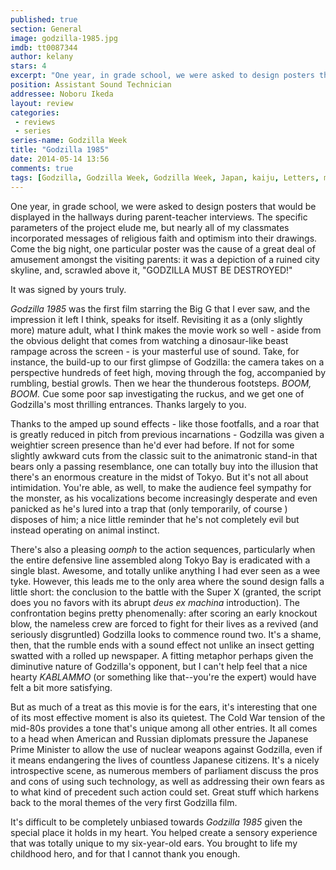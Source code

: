 ```yaml
---
published: true
section: General
image: godzilla-1985.jpg
imdb: tt0087344
author: kelany
stars: 4
excerpt: "One year, in grade school, we were asked to design posters that would be displayed in the hallways during parent-teacher interviews."
position: Assistant Sound Technician
addressee: Noboru Ikeda 
layout: review
categories: 
 - reviews
 - series
series-name: Godzilla Week
title: "Godzilla 1985"
date: 2014-05-14 13:56
comments: true
tags: [Godzilla, Godzilla Week, Godzilla Week, Japan, kaiju, Letters, monsters]
---
```

One year, in grade school, we were asked to design posters that would be displayed in the hallways during parent-teacher interviews. The specific parameters of the project elude me, but nearly all of my classmates incorporated messages of religious faith and optimism into their drawings. Come the big night, one particular poster was the cause of a great deal of amusement amongst the visiting parents: it was a depiction of a ruined city skyline, and, scrawled above it, "GODZILLA MUST BE DESTROYED!"

It was signed by yours truly.  

_Godzilla 1985_ was the first film starring the Big G that I ever saw, and the impression it left  I think, speaks for itself.  Revisiting it as a (only slightly more) mature adult, what I think makes the movie work so well - aside from the obvious delight that comes from watching a dinosaur-like beast rampage across the screen - is your masterful use of sound.  Take, for instance, the build-up to our first glimpse of Godzilla: the camera takes on a perspective hundreds of feet high, moving through the fog, accompanied by rumbling, bestial growls.  Then we hear the thunderous footsteps. _BOOM, BOOM._ Cue some poor sap investigating the ruckus, and we get one of Godzilla's most thrilling entrances. Thanks largely to you.

Thanks to the amped up sound effects - like those footfalls, and a roar that is greatly reduced in pitch from previous incarnations - Godzilla was given a weightier screen presence than he'd ever had before.  If not for some slightly awkward cuts from the classic suit to the animatronic stand-in that bears only a passing resemblance, one can totally buy into the illusion that there's an enormous creature in the midst of Tokyo. But it's not all about intimidation. You're able, as well, to make the audience feel sympathy for the monster, as his vocalizations become increasingly desperate and even panicked as he's lured into a trap that (only temporarily, of course ) disposes of him; a nice little reminder that he's not completely evil but instead operating on animal instinct.

There's also a pleasing _oomph_ to the action sequences, particularly when the entire defensive line assembled along Tokyo Bay is eradicated with a single blast. Awesome, and totally unlike anything I had ever seen as a wee tyke. However, this leads me to the only area where the sound design falls a little short: the conclusion to the battle with the Super X (granted, the script does you no favors with its abrupt _deus ex machina_ introduction). The confrontation begins pretty phenomenally: after scoring an early knockout blow, the nameless crew are forced to fight for their lives as a revived (and seriously disgruntled) Godzilla looks to commence round two. It's a shame, then, that the rumble ends with a sound effect not unlike an insect getting swatted with a rolled up newspaper.  A fitting metaphor perhaps given the diminutive nature of Godzilla's opponent, but I can't help feel that a nice hearty _KABLAMMO_ (or something like that--you're the expert) would have felt a bit more satisfying.

But as much of a treat as this movie is for the ears, it's interesting that one of its most effective moment is also its quietest.  The Cold War tension of the mid-80s provides a tone that's unique among all other entries. It all comes to a head when American and Russian diplomats pressure the Japanese Prime Minister to allow the use of nuclear weapons against Godzilla, even if it means endangering the lives of countless Japanese citizens. It's a nicely introspective scene, as numerous members of parliament discuss the pros and cons of using such technology, as well as addressing their own fears as to what kind of precedent such action could set.  Great stuff which harkens back to the moral themes of the very first Godzilla film.

It's difficult to be completely unbiased towards _Godzilla 1985_ given the special place it holds in my heart. You helped create a sensory experience that was totally unique to my six-year-old ears. You brought to life my childhood hero, and for that I cannot thank you enough.
